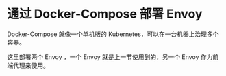 # 通过 Docker-Compose 部署 Envoy

Docker-Compose 就像一个单机版的 Kubernetes，可以在一台机器上治理多个容器。

这里部署两个 Envoy ，一个 Envoy 就是上一节使用到的，另一个 Envoy 作为前端代理来使用。



